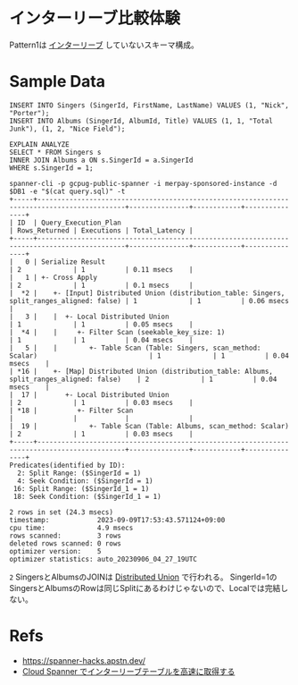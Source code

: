 # インターリーブ比較体験

Pattern1は [インターリーブ](https://cloud.google.com/spanner/docs/schema-and-data-model?hl=en#parent-child) していないスキーマ構成。

# Sample Data
```
INSERT INTO Singers (SingerId, FirstName, LastName) VALUES (1, "Nick", "Porter");
INSERT INTO Albums (SingerId, AlbumId, Title) VALUES (1, 1, "Total Junk"), (1, 2, "Nice Field");
```

```
EXPLAIN ANALYZE
SELECT * FROM Singers s
INNER JOIN Albums a ON s.SingerId = a.SingerId
WHERE s.SingerId = 1;
```

```
spanner-cli -p gcpug-public-spanner -i merpay-sponsored-instance -d $DB1 -e "$(cat query.sql)" -t
+-----+--------------------------------------------------------------------------------------------+---------------+------------+---------------+
| ID  | Query_Execution_Plan                                                                       | Rows_Returned | Executions | Total_Latency |
+-----+--------------------------------------------------------------------------------------------+---------------+------------+---------------+
|   0 | Serialize Result                                                                           | 2             | 1          | 0.11 msecs    |
|   1 | +- Cross Apply                                                                             | 2             | 1          | 0.1 msecs     |
|  *2 |    +- [Input] Distributed Union (distribution_table: Singers, split_ranges_aligned: false) | 1             | 1          | 0.06 msecs    |
|   3 |    |  +- Local Distributed Union                                                           | 1             | 1          | 0.05 msecs    |
|  *4 |    |     +- Filter Scan (seekable_key_size: 1)                                             | 1             | 1          | 0.04 msecs    |
|   5 |    |        +- Table Scan (Table: Singers, scan_method: Scalar)                            | 1             | 1          | 0.04 msecs    |
| *16 |    +- [Map] Distributed Union (distribution_table: Albums, split_ranges_aligned: false)    | 2             | 1          | 0.04 msecs    |
|  17 |       +- Local Distributed Union                                                           | 2             | 1          | 0.03 msecs    |
| *18 |          +- Filter Scan                                                                    |               |            |               |
|  19 |             +- Table Scan (Table: Albums, scan_method: Scalar)                             | 2             | 1          | 0.03 msecs    |
+-----+--------------------------------------------------------------------------------------------+---------------+------------+---------------+
Predicates(identified by ID):
  2: Split Range: ($SingerId = 1)
  4: Seek Condition: ($SingerId = 1)
 16: Split Range: ($SingerId_1 = 1)
 18: Seek Condition: ($SingerId_1 = 1)

2 rows in set (24.3 msecs)
timestamp:            2023-09-09T17:53:43.571124+09:00
cpu time:             4.9 msecs
rows scanned:         3 rows
deleted rows scanned: 0 rows
optimizer version:    5
optimizer statistics: auto_20230906_04_27_19UTC
```

`2` SingersとAlbumsのJOINは [Distributed Union](https://cloud.google.com/spanner/docs/query-execution-operators?hl=en#distributed-union) で行われる。
SingerId=1のSingersとAlbumsのRowは同じSplitにあるわけじゃないので、Localでは完結しない。

# Refs

* https://spanner-hacks.apstn.dev/
* [Cloud Spanner でインターリーブテーブルを高速に取得する](https://medium.com/google-cloud-jp/cloud-spanner-%E3%81%A7%E3%82%A4%E3%83%B3%E3%82%BF%E3%83%BC%E3%83%AA%E3%83%BC%E3%83%96%E3%83%86%E3%83%BC%E3%83%96%E3%83%AB%E3%82%92%E9%AB%98%E9%80%9F%E3%81%AB%E5%8F%96%E5%BE%97%E3%81%99%E3%82%8B-2a955b061d3)